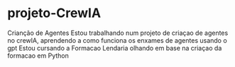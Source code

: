# projeto-CrewIA
Crianção de Agentes 
Estou trabalhando num projeto de criaçao de agentes no crewIA, aprendendo a como funciona os enxames de agentes usando o gpt
 Estou cursando a Formacao Lendaria olhando em base na criaçao da formacao em Python
